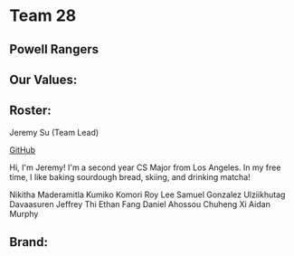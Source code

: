# Team 28

## Powell Rangers

## Our Values:  


## Roster: 

Jeremy Su (Team Lead)

[GitHub](https://github.com/jeremysu99)

Hi, I'm Jeremy! I'm a second year CS Major from Los Angeles. In my free time, I like baking sourdough bread, skiing, and drinking matcha!

Nikitha Maderamitla
Kumiko Komori
Roy Lee
Samuel Gonzalez
Ulziikhutag Davaasuren
Jeffrey Thi
Ethan Fang
Daniel Ahossou
Chuheng Xi
Aidan Murphy

## Brand:




